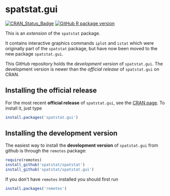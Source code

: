 # spatstat.gui

[![CRAN_Status_Badge](https://www.r-pkg.org/badges/version/spatstat.gui)](http://CRAN.R-project.org/package=spatstat.gui)
[![GitHub R package version](https://img.shields.io/github/r-package/v/spatstat/spatstat.gui)](https://github.com/spatstat/spatstat.gui)

This is an _extension_ of the `spatstat` package. 

It contains interactive graphics commands `iplot` and `istat` which were
originally part of the `spatstat` package, but have now been moved to
the new package `spatstat.gui`.

This GitHub repository holds the *development version* of
`spatstat.gui`. The development version is newer than the *official release*
of `spatstat.gui` on CRAN. 

## Installing the official release

For the most recent **official release** of 
`spatstat.gui`, see the [CRAN page](https://CRAN.R-project.org/package=spatstat.gui). To install it, just type

```R
install.packages('spatstat.gui')
```

## Installing the development version

The easiest way to install the **development version** of `spatstat.gui` 
from github is through the `remotes` package:

```R
require(remotes)
install_github('spatstat/spatstat')
install_github('spatstat/spatstat.gui')
```

If you don't have `remotes` installed you should first run

```R
install.packages('remotes')
```
